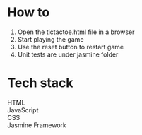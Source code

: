 # How to

1. Open the tictactoe.html file in a browser
2. Start playing the game
3. Use the reset button to restart game
4. Unit tests are under jasmine folder

# Tech stack

HTML<br/>
JavaScript<br/>
CSS<br/>
Jasmine Framework
